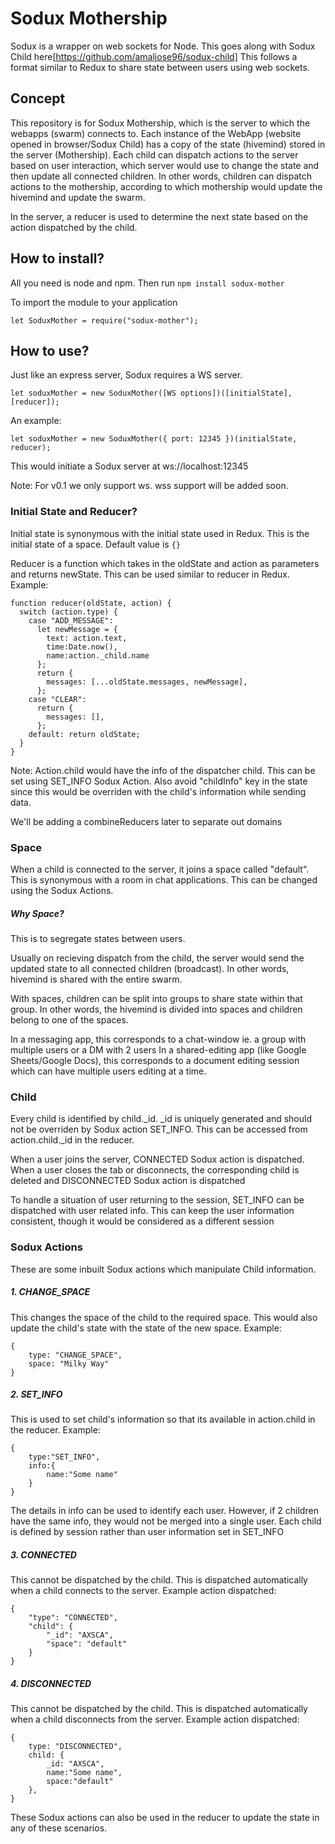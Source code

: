 # Sodux Mothership

Sodux is a wrapper on web sockets for Node. This goes along with Sodux Child here[https://github.com/amaljose96/sodux-child]
This follows a format similar to Redux to share state between users using web sockets.

## Concept

This repository is for Sodux Mothership, which is the server to which the webapps (swarm) connects to.
Each instance of the WebApp (website opened in browser/Sodux Child) has a copy of the state (hivemind) stored in the server (Mothership).
Each child can dispatch actions to the server based on user interaction, which server would use to change the state and then update all connected children.
In other words, children can dispatch actions to the mothership, according to which mothership would update the hivemind and update the swarm.

In the server, a reducer is used to determine the next state based on the action dispatched by the child.

## How to install?

All you need is node and npm.
Then run
``` npm install sodux-mother ```

To import the module to your application
```
let SoduxMother = require("sodux-mother");
```

## How to use?

Just like an express server, Sodux requires a WS server.
```
let soduxMother = new SoduxMother([WS options])([initialState], [reducer]);
```
An example:
```
let soduxMother = new SoduxMother({ port: 12345 })(initialState, reducer);
```
This would initiate a Sodux server at ws://localhost:12345

Note: For v0.1 we only support ws. wss support will be added soon.

### Initial State and Reducer?

Initial state is synonymous with the initial state used in Redux.
This is the initial state of a space.
Default value is ```{}```

Reducer is a function which takes in the oldState and action as parameters and returns newState.
This can be used similar to reducer in Redux.
Example:
```
function reducer(oldState, action) {
  switch (action.type) {
    case "ADD_MESSAGE":
      let newMessage = {
        text: action.text,
        time:Date.now(),
        name:action._child.name
      };
      return {
        messages: [...oldState.messages, newMessage],
      };
    case "CLEAR":
      return {
        messages: [],
      };
    default: return oldState;
  }
}
```

Note: Action.child would have the info of the dispatcher child. This can be set using SET_INFO Sodux Action.
Also avoid "childInfo" key in the state since this would be overriden with the child's information while sending data.

We'll be adding a combineReducers later to separate out domains

### Space

When a child is connected to the server, it joins a space called "default".
This is synonymous with a room in chat applications.
This can be changed using the Sodux Actions.

##### Why Space?

This is to segregate states between users.

Usually on recieving dispatch from the child, the server would send the updated state to all connected children (broadcast).
In other words, hivemind is shared with the entire swarm.

With spaces, children can be split into groups to share state within that group.
In other words, the hivemind is divided into spaces and children belong to one of the spaces.

In a messaging app, this corresponds to a chat-window ie. a group with multiple users or a DM with 2 users
In a shared-editing app (like Google Sheets/Google Docs), this corresponds to a document editing session which can have multiple users editing at a time.

### Child

Every child is identified by child._id.
_id is uniquely generated and should not be overriden by Sodux action SET_INFO.
This can be accessed from action.child._id in the reducer.

When a user joins the server, CONNECTED Sodux action is dispatched.
When a user closes the tab or disconnects, the corresponding child is deleted and DISCONNECTED Sodux action is dispatched

To handle a situation of user returning to the session, SET_INFO can be dispatched with user related info.
This can keep the user information consistent, though it would be considered as a different session


### Sodux Actions

These are some inbuilt Sodux actions which manipulate Child information.

##### 1. CHANGE_SPACE
This changes the space of the child to the required space.
This would also update the child's state with the state of the new space.
Example:
```
{
    type: "CHANGE_SPACE",
    space: "Milky Way"
}
```
##### 2. SET_INFO
This is used to set child's information so that its available in action.child in the reducer.
Example:
```
{
    type:"SET_INFO",
    info:{
        name:"Some name"
    }
}
```

The details in info can be used to identify each user. However, if 2 children have the same info, they would not be merged into a single user.
Each child is defined by session rather than user information set in SET_INFO

##### 3. CONNECTED
This cannot be dispatched by the child.
This is dispatched automatically when a child connects to the server.
Example action dispatched:
```
{
    "type": "CONNECTED",
    "child": {
        "_id": "AXSCA",
        "space": "default"
    }
}
```

##### 4. DISCONNECTED
This cannot be dispatched by the child.
This is dispatched automatically when a child disconnects from the server.
Example action dispatched:
```
{
    type: "DISCONNECTED",
    child: {
        _id: "AXSCA",
        name:"Some name",
        space:"default"
    },
}
```

These Sodux actions can also be used in the reducer to update the state in any of these scenarios.







